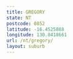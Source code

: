 ```yaml
---
title: GREGORY
state: NT
postcode: 0852
latitude: -16.4525888
longitude: 130.8418661
url: /nt/gregory/
layout: suburb
---
```

